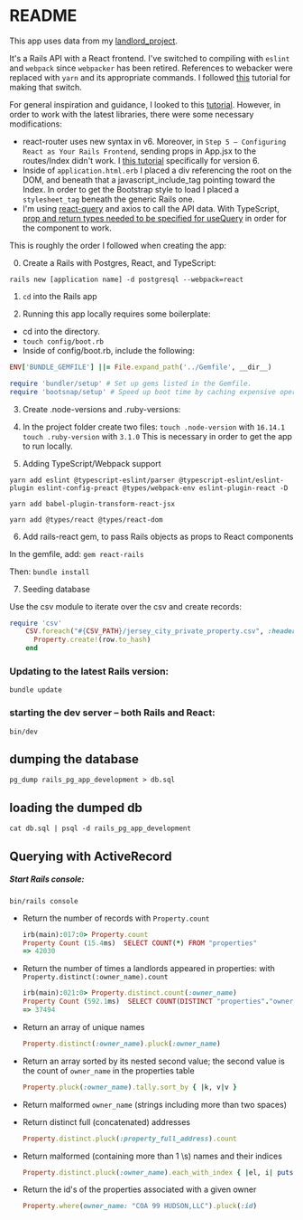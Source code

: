 # README

This app uses data from my [landlord_project](https://github.com/kylemichaelreaves/landlord_data).

It's a Rails API with a React frontend. I've switched to compiling with `eslint` and `webpack` since `webpacker` has been retired. References to webacker were replaced with `yarn` and its appropriate commands. I followed [this](https://github.com/rails/jsbundling-rails/blob/main/docs/switch_from_webpacker.md) tutorial for making that switch.

For general inspiration and guidance, I looked to this [tutorial](https://www.digitalocean.com/community/tutorials/how-to-set-up-a-ruby-on-rails-project-with-a-react-frontend). However, in order to work with the latest libraries, there were some necessary modifications:

- react-router uses new syntax in v6. Moreover, in `Step 5 — Configuring React as Your Rails Frontend`, sending props in App.jsx to the routes/Index didn't work. I [this tutorial](https://reactrouter.com/docs/en/v6/getting-started/tutorial) specifically for version 6.
- Inside of `application.html.erb` I placed a div referencing the root on the DOM, and beneath that a javascript_include_tag pointing toward the Index. In order to get the Bootstrap style to load I placed a `stylesheet_tag` beneath the generic Rails one.
- I'm using [react-query](https://react-query.tanstack.com/) and axios to call the API data. With TypeScript, [prop and return types needed to be specified for useQuery](https://tkdodo.eu/blog/react-query-and-type-script) in order for the component to work.

This is roughly the order I followed when creating the app:

0. Create a Rails with Postgres, React, and TypeScript:

```
rails new [application name] -d postgresql --webpack=react
```

1. `cd` into the Rails app

2. Running this app locally requires some boilerplate:

- cd into the directory.
- `touch config/boot.rb`
- Inside of config/boot.rb, include the following:

```ruby
ENV['BUNDLE_GEMFILE'] ||= File.expand_path('../Gemfile', __dir__)

require 'bundler/setup' # Set up gems listed in the Gemfile.
require 'bootsnap/setup' # Speed up boot time by caching expensive operations.
```

3. Create .node-versions and .ruby-versions:

4. In the project folder create two files:
   `touch .node-version` with `16.14.1`
   `touch .ruby-version` with `3.1.0`
   This is necessary in order to get the app to run locally.

5. Adding TypeScript/Webpack support

```
yarn add eslint @typescript-eslint/parser @typescript-eslint/eslint-plugin eslint-config-preact @types/webpack-env eslint-plugin-react -D
```

```
yarn add babel-plugin-transform-react-jsx
```

```
yarn add @types/react @types/react-dom
```

6. Add rails-react gem, to pass Rails objects as props to React components

In the gemfile, add: `gem react-rails`

Then: `bundle install`

7. Seeding database

Use the csv module to iterate over the csv and create records:

```ruby
require 'csv'
    CSV.foreach("#{CSV_PATH}/jersey_city_private_property.csv", :headers => true) do |row|
      Property.create!(row.to_hash)
    end
```

### Updating to the latest Rails version:

```
bundle update
```

### starting the dev server – both Rails and React:

```
bin/dev
```

## dumping the database

```
pg_dump rails_pg_app_development > db.sql
```

## loading the dumped db

```
cat db.sql | psql -d rails_pg_app_development
```

## Querying with ActiveRecord

##### Start Rails console:

```
bin/rails console
```

- Return the number of records with `Property.count`
  ```ruby
  irb(main):017:0> Property.count
  Property Count (15.4ms)  SELECT COUNT(*) FROM "properties"
  => 42030
  ```
- Return the number of times a landlords appeared in properties: with `Property.distinct(:owner_name).count`
  ```ruby
  irb(main):021:0> Property.distinct.count(:owner_name)
  Property Count (592.1ms)  SELECT COUNT(DISTINCT "properties"."owner_name") FROM "properties"
  => 37494
  ```
- Return an array of unique names
  ```ruby
  Property.distinct(:owner_name).pluck(:owner_name)
  ```
- Return an array sorted by its nested second value; the second value is the count of `owner_name` in the properties table
  ```ruby
  Property.pluck(:owner_name).tally.sort_by { |k, v|v }
  ```
- Return malformed `owner_name` (strings including more than two spaces)

- Return distinct full (concatenated) addresses
  ```ruby
  Property.distinct.pluck(:property_full_address).count
  ```
- Return malformed (containing more than 1 \s) names and their indices

  ```ruby
  Property.distinct.pluck(:owner_name).each_with_index { |el, i| puts el, i if el.match?(/\s+{2}/) }
  ```

- Return the id's of the properties associated with a given owner
  ```ruby
  Property.where(owner_name: "COA 99 HUDSON,LLC").pluck(:id)
  ```
